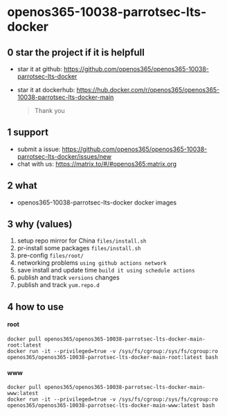# openos365-10038-parrotsec-lts-docker

## 0 star the project if it is helpfull

* star it at github: https://github.com/openos365/openos365-10038-parrotsec-lts-docker
* star it at dockerhub: https://hub.docker.com/r/openos365/openos365-10038-parrotsec-lts-docker-main

  > Thank you

## 1 support

* submit a issue: https://github.com/openos365/openos365-10038-parrotsec-lts-docker/issues/new
* chat with us: https://matrix.to/#/#openos365:matrix.org

## 2 what

* openos365-10038-parrotsec-lts-docker docker images
  
## 3 why (values)

1. setup repo mirror for China `files/install.sh`
1. pr-install some packages `files/install.sh`
1. pre-config `files/root/`
1. networking problems `using github actions network`
1. save install and update time `build it using schedule actions`
1. publish and track `versions` changes
1. publish and track `yum.repo.d`

## 4 how to use

#### root
```
docker pull openos365/openos365-10038-parrotsec-lts-docker-main-root:latest
docker run -it --privileged=true -v /sys/fs/cgroup:/sys/fs/cgroup:ro openos365/openos365-10038-parrotsec-lts-docker-main-root:latest bash
```
#### www

```
docker pull openos365/openos365-10038-parrotsec-lts-docker-main-www:latest
docker run -it --privileged=true -v /sys/fs/cgroup:/sys/fs/cgroup:ro openos365/openos365-10038-parrotsec-lts-docker-main-www:latest bash
```
